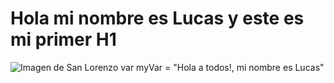 # Hola mi nombre es Lucas y este es mi primer H1
![Imagen de San Lorenzo](https://w7.pngwing.com/pngs/467/292/png-transparent-san-lorenzo-de-almagro-argentina-2017-18-argentine-primera-division-san-martin-de-san-juan-football-football-cdr-emblem-sport.png)
var myVar = "Hola a todos!, mi nombre es Lucas"
